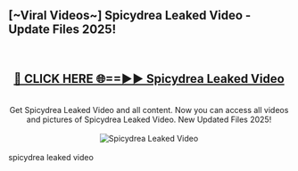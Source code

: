 <h2>[~Viral Videos~] Spicydrea Leaked Video - Update Files 2025!</h2>
<br>
<div align="center">
<h2><a href="https://betterlinks.top/A2PfLJ" rel="nofollow">🔴 CLICK HERE 🌐==►► Spicydrea Leaked Video</a></h2>
<br>
Get Spicydrea Leaked Video and all content. Now you can access all videos and pictures of Spicydrea Leaked Video. New Updated Files 2025!
<br>
<br>
<a href="https://betterlinks.top/A2PfLJ" rel="nofollow" data-target="animated-image.originalLink"><img src="https://i.ibb.co.com/WyWwxjT/player-gif2.gif" alt="Spicydrea Leaked Video" style="max-width: 100%; display: inline-block;" data-target="animated-image.originalImage"></a>
</div>
<br>
spicydrea leaked video